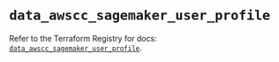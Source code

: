 # `data_awscc_sagemaker_user_profile`

Refer to the Terraform Registry for docs: [`data_awscc_sagemaker_user_profile`](https://registry.terraform.io/providers/hashicorp/awscc/0.70.0/docs/data-sources/sagemaker_user_profile).
